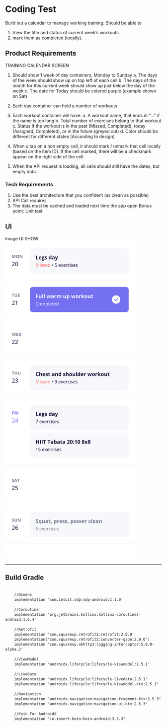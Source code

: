 # Coding Test

Build out a calendar to manage working training. Should be able to 
1) View the title and status of current week’s workouts.
2) mark them as completed (locally). 

## Product Requirements
TRAINING CALENDAR SCREEN

1. Should show 1 week of day containers, Monday to Sunday
     a. The days of the week should show up on top left of each cell
     b. The days of the month for this current week should show up just below the day of the week
     c. The date for Today should be colored purple (example shown on Sat)  

2. Each day container can hold a number of workouts

3. Each workout container will have:
     a. A workout name, that ends in “...” if the name is too long 
     b. Total number of exercises belong to that workout
     c. Status if the workout is in the past (Missed, Completed), today (Assigned, Completed), or in the future (greyed out)
     d. Color should be different for different states (According to design)
4. When u tap on a non empty cell, it should mark / unmark that cell locally (based on the item ID). If the cell marked, there will be a checkmark appear on the right side of the cell.

5. When the API request is loading, all cells should still have the dates, but empty data.

### Tech Requirements  
1. Use the best architecture that you confident (as clean as possible)
2. API Call requires
3. The data must be cached and loaded next time the app open
Bonus point: Unit test

## UI
Image UI SHOW
![Test Image 1](./assets/training.png)

---------------------------------

## Build Gradle

```

    //Dimens
    implementation 'com.intuit.sdp:sdp-android:1.1.0'

    //Coroutine
    implementation 'org.jetbrains.kotlinx:kotlinx-coroutines-android:1.6.4'

    //Retrofit
    implementation 'com.squareup.retrofit2:retrofit:2.9.0'
    implementation('com.squareup.retrofit2:converter-gson:2.9.0')
    implementation 'com.squareup.okhttp3:logging-interceptor:5.0.0-alpha.2'

    //ViewModel
    implementation 'androidx.lifecycle:lifecycle-viewmodel:2.5.1'

    //LiveData
    implementation 'androidx.lifecycle:lifecycle-livedata:2.5.1'
    implementation "androidx.lifecycle:lifecycle-viewmodel-ktx:2.5.1"

    //Navigation
    implementation "androidx.navigation:navigation-fragment-ktx:2.5.3"
    implementation "androidx.navigation:navigation-ui-ktx:2.5.3"

    //Koin For AndroidX
    implementation "io.insert-koin:koin-android:3.3.3"

```
